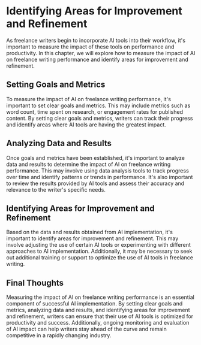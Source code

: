 Identifying Areas for Improvement and Refinement
=================================================================================================================

As freelance writers begin to incorporate AI tools into their workflow, it's important to measure the impact of these tools on performance and productivity. In this chapter, we will explore how to measure the impact of AI on freelance writing performance and identify areas for improvement and refinement.

Setting Goals and Metrics
-------------------------

To measure the impact of AI on freelance writing performance, it's important to set clear goals and metrics. This may include metrics such as word count, time spent on research, or engagement rates for published content. By setting clear goals and metrics, writers can track their progress and identify areas where AI tools are having the greatest impact.

Analyzing Data and Results
--------------------------

Once goals and metrics have been established, it's important to analyze data and results to determine the impact of AI on freelance writing performance. This may involve using data analysis tools to track progress over time and identify patterns or trends in performance. It's also important to review the results provided by AI tools and assess their accuracy and relevance to the writer's specific needs.

Identifying Areas for Improvement and Refinement
------------------------------------------------

Based on the data and results obtained from AI implementation, it's important to identify areas for improvement and refinement. This may involve adjusting the use of certain AI tools or experimenting with different approaches to AI implementation. Additionally, it may be necessary to seek out additional training or support to optimize the use of AI tools in freelance writing.

Final Thoughts
--------------

Measuring the impact of AI on freelance writing performance is an essential component of successful AI implementation. By setting clear goals and metrics, analyzing data and results, and identifying areas for improvement and refinement, writers can ensure that their use of AI tools is optimized for productivity and success. Additionally, ongoing monitoring and evaluation of AI impact can help writers stay ahead of the curve and remain competitive in a rapidly changing industry.
